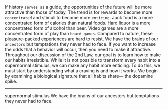 If history `serves as` a guide, the opportunities of the future will be
more attractive than those of today. The trend is for rewards to
become more `concentrated` and stimuli to become more `enticing`. Junk
food is a more concentrated form of calories than natural foods. Hard
liquor is a more concentrated form of alcohol than beer. Video games
are a more concentrated form of play than `board games`. Compared to
nature, these pleasure-packed experiences are hard to resist. We have
the brains of our `ancestors` but temptations they never had to face.
If you want to increase the odds that a behavior will occur, then you
need to make it attractive. Throughout our discussion of the 2nd Law,
our goal is to learn how to make our habits irresistible. While it is not
possible to transform every habit into a supernormal stimulus, we can
make any habit more enticing. To do this, we must start by
understanding what a craving is and how it works.
We begin by examining a biological signature that all habits share—
the dopamine spike.

---
supernormal stimulus
We have the brains of our ancestors but temptations they never had to face.